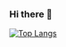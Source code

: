 ### Hi there 👋

[![Top Langs](https://github-readme-stats.vercel.app/api/top-langs/?username=ret7020&layout=compact)](#)
